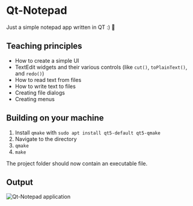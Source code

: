 # Qt-Notepad
Just a simple notepad app written in QT :) 📓

## Teaching principles
- How to create a simple UI
- TextEdit widgets and their various controls (like `cut()`, `toPlainText()`, and `redo()`)
- How to read text from files
- How to write text to files
- Creating file dialogs
- Creating menus

## Building on your machine
1. Install `qmake` with `sudo apt install qt5-default qt5-qmake`
2. Navigate to the directory
3. `qmake`
4. `make`

The project folder should now contain an executable file.

## Output
![Qt-Notepad application](https://i.imgur.com/n0YrLPM.png)
